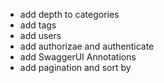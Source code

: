 - add depth to categories
- add tags
- add users
- add authorizae and authenticate
- add SwaggerUI Annotations
- add pagination and sort by
